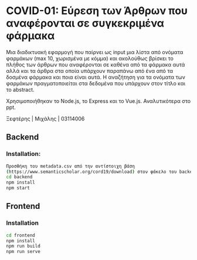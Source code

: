 # COVID-01: Εύρεση των Άρθρων που αναφέρονται σε συγκεκριμένα φάρμακα

Mια διαδικτυακή εφαρμογή που παίρνει ως input μια λίστα από ονόματα φαρμάκων (max 10, χωρισμένα με κόμμα) και ακολούθως βρίσκει το πλήθος των άρθρων που αναφέρονται σε καθένα από τα φάρμακα αυτά αλλά και τα άρθρα στα οποία υπάρχουν παραπάνω από ένα από τα δοσμένα φάρμακα και ποια είναι αυτά. Η αναζήτηση για τα ονόματα των φαρμάκων πραγματοποιείται στα δεδομένα που υπάρχουν στον τίτλο και το abstract.

Χρησιμοποιήθηκαν το Node.js, το Express και το Vue.js. Αναλυτικότερα στο ppt.

Ξεφτέρης | Μιχάλης | 03114006

## Backend
### Installation:
```bash
Προσθήκη του metadata.csv από την αντίστοιχη βάση
(https://www.semanticscholar.org/cord19/download) στον φάκελο του backend.
cd backend
npm install
npm start
```
## Frontend
### Installation
```bash
cd frontend
npm install
npm run build
npm run serve
```
